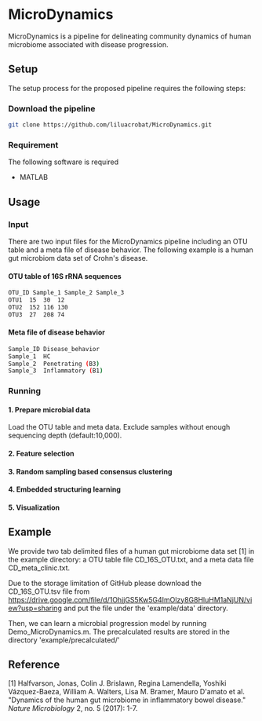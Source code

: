 # MicroDynamics
MicroDynamics is a pipeline for delineating community dynamics of human microbiome associated with disease progression.
## Setup
The setup process for the proposed pipeline requires the following steps:
### Download the pipeline
```bash
git clone https://github.com/liluacrobat/MicroDynamics.git
```
### Requirement
The following software is required
* MATLAB

## Usage
### Input
There are two input files for the MicroDynamics pipeline including an OTU table and a meta file of disease behavior. The following example is a human gut microbiom data set of Crohn's disease. 
#### OTU table of 16S rRNA sequences
```bash
OTU_ID Sample_1 Sample_2 Sample_3
OTU1  15  30  12
OTU2  152 116 130
OTU3  27  208 74
```
#### Meta file of disease behavior
```bash
Sample_ID Disease_behavior
Sample_1  HC
Sample_2  Penetrating (B3)
Sample_3  Inflammatory (B1)
```

### Running
#### 1. Prepare microbial data
Load the OTU table and meta data. Exclude samples without enough sequencing depth (default:10,000). 

#### 2. Feature selection

#### 3. Random sampling based consensus clustering

#### 4. Embedded structuring learning

#### 5. Visualization

## Example
We provide two tab delimited files of a human gut microbiome data set [1] in the example directory: a OTU table file CD_16S_OTU.txt, and a meta data file CD_meta_clinic.txt. 

Due to the storage limitation of GitHub please download the CD_16S_OTU.tsv file from https://drive.google.com/file/d/1OhjjGS5Kw5G4ImOlzy8G8HluHM1aNjUN/view?usp=sharing and put the file under the 'example/data' directory. 

Then, we can learn a microbial progression model by running Demo_MicroDynamics.m. The precalculated results are stored in the directory 'example/precalculated/'

## Reference
[1] Halfvarson, Jonas, Colin J. Brislawn, Regina Lamendella, Yoshiki Vázquez-Baeza, William A. Walters, Lisa M. Bramer, Mauro D'amato et al. "Dynamics of the human gut microbiome in inflammatory bowel disease." *Nature Microbiology* 2, no. 5 (2017): 1-7.
